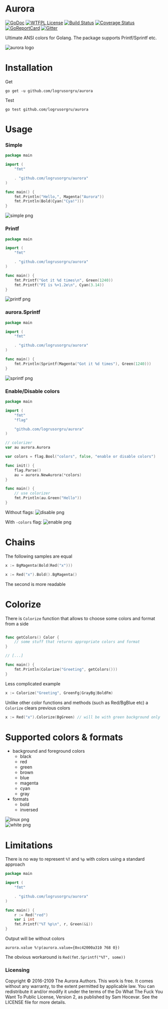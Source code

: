 Aurora
======

[![GoDoc](https://godoc.org/github.com/logrusorgru/aurora?status.svg)](https://godoc.org/github.com/logrusorgru/aurora)
[![WTFPL License](https://img.shields.io/badge/license-wtfpl-blue.svg)](http://www.wtfpl.net/about/)
[![Build Status](https://travis-ci.org/logrusorgru/aurora.svg)](https://travis-ci.org/logrusorgru/aurora)
[![Coverage Status](https://coveralls.io/repos/logrusorgru/aurora/badge.svg?branch=master)](https://coveralls.io/r/logrusorgru/aurora?branch=master)
[![GoReportCard](https://goreportcard.com/badge/logrusorgru/aurora)](https://goreportcard.com/report/logrusorgru/aurora)
[![Gitter](https://img.shields.io/badge/chat-on_gitter-46bc99.svg?logo=data:image%2Fsvg%2Bxml%3Bbase64%2CPHN2ZyB4bWxucz0iaHR0cDovL3d3dy53My5vcmcvMjAwMC9zdmciIGhlaWdodD0iMTQiIHdpZHRoPSIxNCI%2BPGcgZmlsbD0iI2ZmZiI%2BPHJlY3QgeD0iMCIgeT0iMyIgd2lkdGg9IjEiIGhlaWdodD0iNSIvPjxyZWN0IHg9IjIiIHk9IjQiIHdpZHRoPSIxIiBoZWlnaHQ9IjciLz48cmVjdCB4PSI0IiB5PSI0IiB3aWR0aD0iMSIgaGVpZ2h0PSI3Ii8%2BPHJlY3QgeD0iNiIgeT0iNCIgd2lkdGg9IjEiIGhlaWdodD0iNCIvPjwvZz48L3N2Zz4%3D&logoWidth=10)](https://gitter.im/logrusorgru/aurora)

Ultimate ANSI colors for Golang. The package supports Printf/Sprintf etc.


![aurora logo](https://github.com/logrusorgru/aurora/blob/master/gopher_aurora.png)

# Installation

Get
```
go get -u github.com/logrusorgru/aurora
```
Test
```
go test github.com/logrusorgru/aurora
```

# Usage

### Simple

```go
package main

import (
	"fmt"

	. "github.com/logrusorgru/aurora"
)

func main() {
	fmt.Println("Hello,", Magenta("Aurora"))
	fmt.Println(Bold(Cyan("Cya!")))
}

```

![simple png](https://github.com/logrusorgru/aurora/blob/master/simple.png)

### Printf

```go
package main

import (
	"fmt"

	. "github.com/logrusorgru/aurora"
)

func main() {
	fmt.Printf("Got it %d times\n", Green(1240))
	fmt.Printf("PI is %+1.2e\n", Cyan(3.14))
}

```

![printf png](https://github.com/logrusorgru/aurora/blob/master/printf.png)

### aurora.Sprintf

```go
package main

import (
	"fmt"

	. "github.com/logrusorgru/aurora"
)

func main() {
	fmt.Println(Sprintf(Magenta("Got it %d times"), Green(1240)))
}

```

![sprintf png](https://github.com/logrusorgru/aurora/blob/master/sprintf.png)

### Enable/Disable colors

```go
package main

import (
	"fmt"
	"flag"

	"github.com/logrusorgru/aurora"
)

// colorizer
var au aurora.Aurora

var colors = flag.Bool("colors", false, "enable or disable colors")

func init() {
	flag.Parse()
	au = aurora.NewAurora(*colors)
}

func main() {
	// use colorizer
	fmt.Println(au.Green("Hello"))
}

```
Without flags: 
![disable png](https://github.com/logrusorgru/aurora/blob/master/disable.png)
  
With `-colors` flag:
![enable png](https://github.com/logrusorgru/aurora/blob/master/enable.png)

# Chains

The following samples are equal

```go
x := BgMagenta(Bold(Red("x")))
```

```go
x := Red("x").Bold().BgMagenta()
```

The second is more readable

# Colorize

There is `Colorize` function that allows to choose some colors and
format from a side

```go

func getColors() Color {
	// some stuff that returns appropriate colors and format
}

// [...]

func main() {
	fmt.Println(Colorize("Greeting", getColors()))
}

```
Less complicated example

```go
x := Colorize("Greeting", GreenFg|GrayBg|BoldFm)
```

Unlike other color functions and methods (such as Red/BgBlue etc)
a `Colorize` clears previous colors

```go
x := Red("x").Colorize(BgGreen) // will be with green background only
```


# Supported colors & formats

- background and foreground colors
  + black
  + red
  + green
  + brown
  + blue
  + magenta
  + cyan
  + gray
- formats
  + bold
  + inversed

![linux png](https://github.com/logrusorgru/aurora/blob/master/linux_colors.png)  
![white png](https://github.com/logrusorgru/aurora/blob/master/white.png)

# Limitations

There is no way to represent `%T` and `%p` with colors using
a standard approach

```go
package main

import (
	"fmt"

	. "github.com/logrusorgru/aurora"
)

func main() {
	r := Red("red")
	var i int
	fmt.Printf("%T %p\n", r, Green(&i))
}
```

Output will be without colors

```
aurora.value %!p(aurora.value={0xc42000a310 768 0})
```

The obvious workaround is `Red(fmt.Sprintf("%T", some))`

### Licensing

Copyright &copy; 2016-2109 The Aurora Authors. This work is free.
It comes without any warranty, to the extent permitted by applicable
law. You can redistribute it and/or modify it under the terms of the
Do What The Fuck You Want To Public License, Version 2, as published
by Sam Hocevar. See the LICENSE file for more details.


